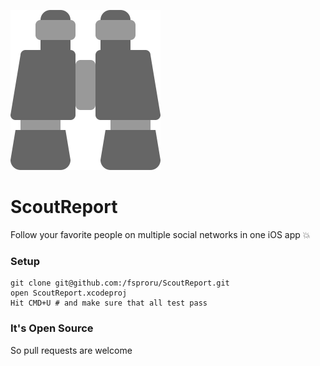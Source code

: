 ![Scout Report Logo](https://raw.githubusercontent.com/fsproru/ScoutReport/master/project-logo.png)

# ScoutReport

Follow your favorite people on multiple social networks in one iOS app 💥

### Setup
```shell
git clone git@github.com:/fsproru/ScoutReport.git
open ScoutReport.xcodeproj
Hit CMD+U # and make sure that all test pass
```

### It's Open Source
So pull requests are welcome
